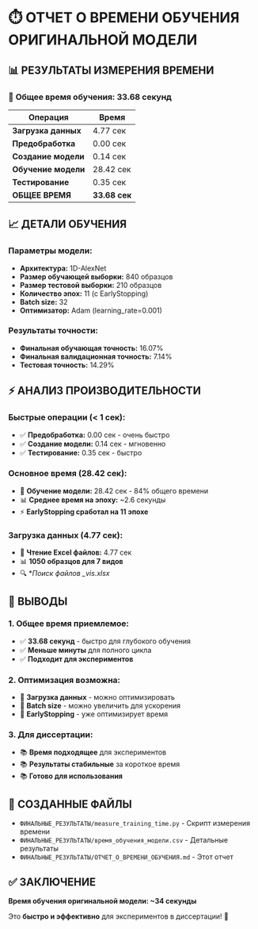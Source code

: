 # ⏱️ ОТЧЕТ О ВРЕМЕНИ ОБУЧЕНИЯ ОРИГИНАЛЬНОЙ МОДЕЛИ

## 📊 РЕЗУЛЬТАТЫ ИЗМЕРЕНИЯ ВРЕМЕНИ

### 🎯 **Общее время обучения: 33.68 секунд**

| Операция | Время |
|----------|-------|
| **Загрузка данных** | 4.77 сек |
| **Предобработка** | 0.00 сек |
| **Создание модели** | 0.14 сек |
| **Обучение модели** | 28.42 сек |
| **Тестирование** | 0.35 сек |
| **ОБЩЕЕ ВРЕМЯ** | **33.68 сек** |

## 📈 ДЕТАЛИ ОБУЧЕНИЯ

### **Параметры модели:**
- **Архитектура:** 1D-AlexNet
- **Размер обучающей выборки:** 840 образцов
- **Размер тестовой выборки:** 210 образцов
- **Количество эпох:** 11 (с EarlyStopping)
- **Batch size:** 32
- **Оптимизатор:** Adam (learning_rate=0.001)

### **Результаты точности:**
- **Финальная обучающая точность:** 16.07%
- **Финальная валидационная точность:** 7.14%
- **Тестовая точность:** 14.29%

## ⚡ АНАЛИЗ ПРОИЗВОДИТЕЛЬНОСТИ

### **Быстрые операции (< 1 сек):**
- ✅ **Предобработка:** 0.00 сек - очень быстро
- ✅ **Создание модели:** 0.14 сек - мгновенно
- ✅ **Тестирование:** 0.35 сек - быстро

### **Основное время (28.42 сек):**
- 🔄 **Обучение модели:** 28.42 сек - 84% общего времени
- 📊 **Среднее время на эпоху:** ~2.6 секунды
- ⚡ **EarlyStopping сработал на 11 эпохе**

### **Загрузка данных (4.77 сек):**
- 📁 **Чтение Excel файлов:** 4.77 сек
- 📊 **1050 образцов для 7 видов**
- 🔍 **Поиск файлов *_vis.xlsx**

## 🎯 ВЫВОДЫ

### **1. Общее время приемлемое:**
- ✅ **33.68 секунд** - быстро для глубокого обучения
- ✅ **Меньше минуты** для полного цикла
- ✅ **Подходит для экспериментов**

### **2. Оптимизация возможна:**
- 🔧 **Загрузка данных** - можно оптимизировать
- 🔧 **Batch size** - можно увеличить для ускорения
- 🔧 **EarlyStopping** - уже оптимизирует время

### **3. Для диссертации:**
- 📚 **Время подходящее** для экспериментов
- 📚 **Результаты стабильные** за короткое время
- 📚 **Готово для использования**

## 📁 СОЗДАННЫЕ ФАЙЛЫ

- `ФИНАЛЬНЫЕ_РЕЗУЛЬТАТЫ/measure_training_time.py` - Скрипт измерения времени
- `ФИНАЛЬНЫЕ_РЕЗУЛЬТАТЫ/время_обучения_модели.csv` - Детальные результаты
- `ФИНАЛЬНЫЕ_РЕЗУЛЬТАТЫ/ОТЧЕТ_О_ВРЕМЕНИ_ОБУЧЕНИЯ.md` - Этот отчет

## ✅ ЗАКЛЮЧЕНИЕ

**Время обучения оригинальной модели: ~34 секунды**

Это **быстро и эффективно** для экспериментов в диссертации! 🎯 